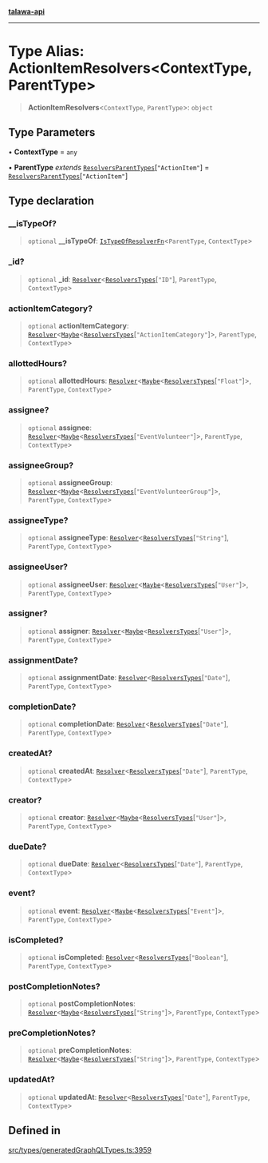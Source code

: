 [**talawa-api**](../../../README.md)

***

# Type Alias: ActionItemResolvers\<ContextType, ParentType\>

> **ActionItemResolvers**\<`ContextType`, `ParentType`\>: `object`

## Type Parameters

• **ContextType** = `any`

• **ParentType** *extends* [`ResolversParentTypes`](ResolversParentTypes.md)\[`"ActionItem"`\] = [`ResolversParentTypes`](ResolversParentTypes.md)\[`"ActionItem"`\]

## Type declaration

### \_\_isTypeOf?

> `optional` **\_\_isTypeOf**: [`IsTypeOfResolverFn`](IsTypeOfResolverFn.md)\<`ParentType`, `ContextType`\>

### \_id?

> `optional` **\_id**: [`Resolver`](Resolver.md)\<[`ResolversTypes`](ResolversTypes.md)\[`"ID"`\], `ParentType`, `ContextType`\>

### actionItemCategory?

> `optional` **actionItemCategory**: [`Resolver`](Resolver.md)\<[`Maybe`](Maybe.md)\<[`ResolversTypes`](ResolversTypes.md)\[`"ActionItemCategory"`\]\>, `ParentType`, `ContextType`\>

### allottedHours?

> `optional` **allottedHours**: [`Resolver`](Resolver.md)\<[`Maybe`](Maybe.md)\<[`ResolversTypes`](ResolversTypes.md)\[`"Float"`\]\>, `ParentType`, `ContextType`\>

### assignee?

> `optional` **assignee**: [`Resolver`](Resolver.md)\<[`Maybe`](Maybe.md)\<[`ResolversTypes`](ResolversTypes.md)\[`"EventVolunteer"`\]\>, `ParentType`, `ContextType`\>

### assigneeGroup?

> `optional` **assigneeGroup**: [`Resolver`](Resolver.md)\<[`Maybe`](Maybe.md)\<[`ResolversTypes`](ResolversTypes.md)\[`"EventVolunteerGroup"`\]\>, `ParentType`, `ContextType`\>

### assigneeType?

> `optional` **assigneeType**: [`Resolver`](Resolver.md)\<[`ResolversTypes`](ResolversTypes.md)\[`"String"`\], `ParentType`, `ContextType`\>

### assigneeUser?

> `optional` **assigneeUser**: [`Resolver`](Resolver.md)\<[`Maybe`](Maybe.md)\<[`ResolversTypes`](ResolversTypes.md)\[`"User"`\]\>, `ParentType`, `ContextType`\>

### assigner?

> `optional` **assigner**: [`Resolver`](Resolver.md)\<[`Maybe`](Maybe.md)\<[`ResolversTypes`](ResolversTypes.md)\[`"User"`\]\>, `ParentType`, `ContextType`\>

### assignmentDate?

> `optional` **assignmentDate**: [`Resolver`](Resolver.md)\<[`ResolversTypes`](ResolversTypes.md)\[`"Date"`\], `ParentType`, `ContextType`\>

### completionDate?

> `optional` **completionDate**: [`Resolver`](Resolver.md)\<[`ResolversTypes`](ResolversTypes.md)\[`"Date"`\], `ParentType`, `ContextType`\>

### createdAt?

> `optional` **createdAt**: [`Resolver`](Resolver.md)\<[`ResolversTypes`](ResolversTypes.md)\[`"Date"`\], `ParentType`, `ContextType`\>

### creator?

> `optional` **creator**: [`Resolver`](Resolver.md)\<[`Maybe`](Maybe.md)\<[`ResolversTypes`](ResolversTypes.md)\[`"User"`\]\>, `ParentType`, `ContextType`\>

### dueDate?

> `optional` **dueDate**: [`Resolver`](Resolver.md)\<[`ResolversTypes`](ResolversTypes.md)\[`"Date"`\], `ParentType`, `ContextType`\>

### event?

> `optional` **event**: [`Resolver`](Resolver.md)\<[`Maybe`](Maybe.md)\<[`ResolversTypes`](ResolversTypes.md)\[`"Event"`\]\>, `ParentType`, `ContextType`\>

### isCompleted?

> `optional` **isCompleted**: [`Resolver`](Resolver.md)\<[`ResolversTypes`](ResolversTypes.md)\[`"Boolean"`\], `ParentType`, `ContextType`\>

### postCompletionNotes?

> `optional` **postCompletionNotes**: [`Resolver`](Resolver.md)\<[`Maybe`](Maybe.md)\<[`ResolversTypes`](ResolversTypes.md)\[`"String"`\]\>, `ParentType`, `ContextType`\>

### preCompletionNotes?

> `optional` **preCompletionNotes**: [`Resolver`](Resolver.md)\<[`Maybe`](Maybe.md)\<[`ResolversTypes`](ResolversTypes.md)\[`"String"`\]\>, `ParentType`, `ContextType`\>

### updatedAt?

> `optional` **updatedAt**: [`Resolver`](Resolver.md)\<[`ResolversTypes`](ResolversTypes.md)\[`"Date"`\], `ParentType`, `ContextType`\>

## Defined in

[src/types/generatedGraphQLTypes.ts:3959](https://github.com/Suyash878/talawa-api/blob/f376d03c37e9acd046e7cc983947432c95f74442/src/types/generatedGraphQLTypes.ts#L3959)

